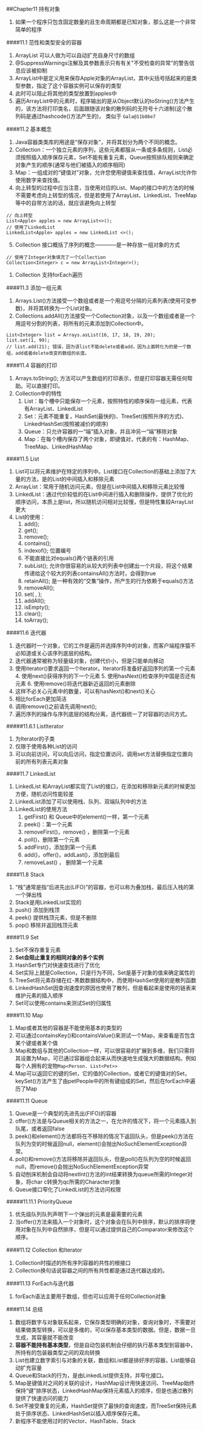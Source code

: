##Chapter11 持有对象

1. 如果一个程序只包含固定数量的且生命周期都是已知对象，那么这是一个非常简单的程序

####11.1 范性和类型安全的容器
1. ArrayList 可以人做为可以自动扩充自身尺寸的数组
2. @SuppressWarnings注解及其参数表示只有有关"不受检查的异常"的警告信息应该被抑制
3. ArrayList<Apple>中是定义用来保存Apple对象的ArrayList，其中尖括号括起来的是类型参数，指定了这个容器实例可以保存的类型
4. 此时可以阻止将其他的类型放置到apples中
5. 遍历ArrayList中的元素时，程序输出的是从Object默认的toString()方法产生的，该方法将打印类名，后面跟随该对象的散列码的无符号十六进制(这个散列码是通过hashcode()方法产生的)， 类似于 `Gala@11b86e7`

####11.2 基本概念
1. Java容器类类库的用途是“保存对象”，并将其划分为两个不同的概念。
2. Collection：一个独立元素的序列，这些元素都服从一条或多条规则，List必须按照插入顺序保存元素，Set不能有重复元素，Queue按照排队规则来确定对象产生的顺序(通常与他们被插入的顺序相同)
3. Map：一组成对的“键值对”对象，允许您使用键值来查找值，ArrayList允许你使用数字来查找值。
4. 向上转型的过程中应当注意，当使用对应的List、Map的接口中的方法的时候不需要考虑向上转型的情况，但是若使用了ArrayList、LinkedList、TreeMap等中的自带方法的话，就应该避免向上转型

```
// 向上转型
List<Apple> apples = new ArrayList<>();
// 使用了LinkedList
LinkedList<Apple> apples = new LinkedList <>();
```

5. Collection 接口概括了序列的概念————是一种存放一组对象的方式

```
// 使用了Integer对象填充了一个Collection
Collection<Integer> c = new ArrayList<Integer>();
```

1. Collection 支持forEach遍历

####11.3 添加一组元素
1. Arrays.List()方法接受一个数组或者是一个用逗号分隔的元素列表(使用可变参数)，并将其转换为一个List对象。
2. Collections.addAll()方法接受一个Collection对象，以及一个数组或者是一个用逗号分割的列表，将所有的元素添加到Collection中。

```
List<Integer> list = Arrays.asList(16, 17, 18, 19, 20);
list.set(1, 99);
// list.add(21); 错误，因为该list不能delete或者add，因为上面转化为的是一个数组，add或者delete改变的数组的长度。
```

####11.4 容器的打印
1. Arrays.toString(); 方法可以产生数组的打印表示，但是打印容器无需任何帮助。可以直接打印。
2. Collection中的特性
	1. List：每个槽中只能保存一个元素，按照特性的顺序保存一组元素，代表有ArrayList、LinkedList
	2. Set：元素不能重复，HashSet(最快的)、TreeSet(按照升序的方式)、LinkedHashSet(按照被减价的顺序)
	3. Queue：只允许容器的一“端”插入对象，并且冲另一“端”移除对象
	4. Map：在每个槽内保存了两个对象，即键值对，代表的有：HashMap、TreeMap、LinkedHashMap

####11.5 List
1. List可以将元素维护在特定的序列中。List接口在Collection的基础上添加了大量的方法，是的List的中间插入和移除元素
2. ArrayList：常用于随机访问元素，但是在List中间插入和移除元素比较慢
3. LinkedList：通过代价较低的在List中间进行插入和删除操作，提供了优化的顺序访问，本质上是list，所以随机访问相对比较慢，但是特性集较ArrayList更大
4. List的使用：
	1. add(); 
	2. get();
	2. remove(); 
	3. contains(); 
	4. indexof();	位置编号
	5. 不能直接比对equals()两个链表的引用
	6. subList(); 允许你很容易的从较大的列表中创建出一个片段，将这个结果传递给这个较大的列表containsAll()方法时，会得到true
	7. retainAll(); 是一种有效的“交集”操作，所产生的行为依赖于equals()方法
	8. removeAll();
	9. set( , );
	10. addAll();
	11. isEmpty();
	12. clear();
	13. toArray();
	
####11.6 迭代器
1. 迭代器时一个对象，它的工作是遍历并选择序列中的对象，而客户端程序猿不必知道或关心该序列底层的结构。
2. 迭代器通常被称为轻量级对象，创建代价小，但是只能单向移动
3. 使用iterator()要求返回一个Iterator。Iterator将准备好返回序列的第一个元素
	4. 使用next()获得序列的下一个元素
	5. 使用hasNext()检查序列中国是否还有元素
	6. 使用remove()将迭代器新近返回的元素删除
7. 这样不必关心元素中的数量，可以有hasNext()和next()关心
8. 相比forEach更加简洁
9. 调用remove()之前请先调用next();
10. 遍历序列的操作与序列底层的结构分离，迭代器统一了对容器的访问方式。

#####11.6.1 ListIterator
1. 为Iterator的子类
2. 仅限于使用各种List的访问
3. 可以向前访问，可以向后访问，指定位置访问，调用set方法替换指定位置向前的所有列表元素对象

####11.7 LinkedList
1. LinkedList 和ArrayList都实现了List的接口，在添加和移除新元素的时候更加方便，随机访问性能较差
2. LinkedList添加了可以使用栈、队列、双端队列中的方法
3. LinkedList的使用方法
	1. getFirst() 和 Queue中的element()一样，第一个元素
	2. peek()：第一个元素
	2. removeFirst()，remove() ，删除第一个元素
	3. poll()，删除第一个元素
	3. addFirst()，添加到第一个元素
	4. add()，offer()，addLast()，添加到最后
	4. removeLast()  ， 删除第一个元素	

####11.8 Stack
1. “栈”通常是指“后进先出(LIFO)”的容器，也可以称为叠加栈，最后压入栈的第一个弹出栈
2. Stack是用LinkedList实现的
3. push() 添加到栈顶
4. peek() 提供栈顶元素，但是不删除
5. pop() 移除并返回栈顶元素

####11.9 Set
1. Set不保存重复元素
2. **Set会阻止重复的相同对象的多个实例**
3. HashSet专门对快速查找进行了优化
4. Set实际上就是Collection，只是行为不同，Set是基于对象的值来确定属性的
5. TreeSet将元素存储在红-黑数数据结构中，而使用HashSet使用的是散列函数
6. LinkedHashSet因查询速度的原因也使用了散列，但是看起来是使用的链表来维护元素的插入顺序
7. Set可以使用contains来测试Set的归属性

####11.10 Map
1. Map或者其他的容器是不能使用基本的类型的
2. 可以通过containsKey()和containsValue()来测试一个Map，来查看是否包含某个键或者某个值
3. Map和数组与其他的Collection一样，可以很容易的扩展到多维，我们只需将其设置为Map，可已通过容器组合起来从而快速地生成强大的数据结构。例如每个人拥有的宠物`Map<Person. List<Pet>>`
4. Map可以返回它的键的Set，它的值的Collection，或者它的键值对的Set，keySet()方法产生了由petPeople中的所有键组成的Set，然后在forEach中遍历了Map

####11.11 Queue
1. Queue是一个典型的先进先出(FIFO)的容器
2. offer()方法是与Queue相关的方法之一，在允许的情况下，将一个元素插入到队尾，或者返回false
3. peek()和element()方法都将在不移除的情况下返回队头，但是peek()方法在队列为空的时候返回null，element()会抛出NoSuchElementException异常。
4. poll()和remove()方法将移除并返回队头，但是poll()在队列为空的时候返回null，而remove()会抛出NoSuchElementException异常
5. 自动刨床机制会自动将nextInt()方法的int结果转换为queue所需的Integer对象，将char c转换为qc所需的Character对象
6. Queue接口窄化了LinkedList的方法访问权限

#####11.11.1 PriorityQueue
1. 优先级队列队列声明下一个弹出的元素是最需要的元素
2. 当offer()方法来插入一个对象时，这个对象会在队列中排序，默认的排序将使用对象在队列中自然排序，但是可以通过提供自己的Comparator来修改这个顺序。

####11.12 Collection 和Iterator
1. Collection时描述的所有序列容器的共性的根接口
2. Collection换句话说容器之间的所有共性都是通过迭代器达成的。

####11.13 ForEach与迭代器
1. forEach语法主要用于数组，但也可以应用于任何Collection对象

####11.14 总结
1. 数组将数字与对象联系起来，它保存类型明确的对象，查询对象时，不需要对结果做类型转换，可以是多维的，可以保存基本类型的数据。但是，数据一旦生成，其容量就不能改变
2. **容器不能持有基本类型**，但是自动包装机制会仔细的执行基本类型到容器中，所持有的包装器类型之间的双向转换
3. List也建立数字索引与对象的关联，数组和List都是排好序的容器，List能够自动扩充容量
4. Queue和Stack的行为，是由LinkedList提供支持，并窄化接口。
5. Map是键值对之间的关联的设计，HashMap设计用快速访问、TreeMap始终保持“键”排序状态，LinkedHashMap保持元素插入的顺序，但是也通过散列提供了快速访问的能力
6. Set不接受重复的元素，HashSet提供了最快的查询速度，而TreeSet保持元素处于排序状态、LinkedHashSet以插入顺序保存元素。
7. 新程序不能使用过时的Vector、HashTable、Stack

















